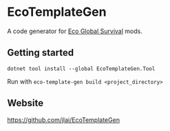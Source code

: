 # EcoTemplateGen

A code generator for [Eco Global Survival](http://play.eco) mods.

## Getting started

```
dotnet tool install --global EcoTemplateGen.Tool
```

Run with `eco-template-gen build <project_directory>`

## Website

https://github.com/jlai/EcoTemplateGen
